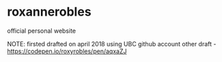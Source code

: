 # roxannerobles
official personal website 




NOTE: firsted drafted on april 2018 using UBC github account 
other draft - https://codepen.io/roxyrobles/pen/aqxaZJ
